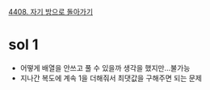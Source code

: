 [4408. 자기 방으로 돌아가기](https://swexpertacademy.com/main/code/problem/problemDetail.do?contestProbId=AWNcJ2sapZMDFAV8)

# sol 1

- 어떻게 배열을 안쓰고 풀 수 있을까 생각을 했지만...불가능
- 지나간 복도에 계속 1을 더해줘서 최댓값을 구해주면 되는 문제